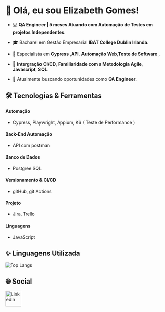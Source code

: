 # 👋 Olá, eu sou Elizabeth Gomes!


- 💻 **QA Engineer | 5 meses Atuando com Automação de Testes em projetos Independentes**.  

- 🎓   Bacharel em Gestão Empresarial **IBAT College Dublin Irlanda**.

- 🌟   Especialista em **Cypress** ,**API**, **Automação Web**,**Teste de Software** ,

- 📐 **Intergração CI/CD**, **Familiaridade com a Metodologia Agile**, **Javascript**, **SQL**.

- 💼   Atualmente buscando oportunidades como **QA Engineer**.


## 🛠️ Tecnologias & Ferramentas

#### Automação
- Cypress, Playwright, Appium, K6 ( Teste de Performance ) 

#### Back-End Automação
- API com postman 

#### Banco de Dados
- Postgree SQL

#### Versionamento & CI/CD 
- gitHub, git Actions

#### Projeto 
- Jira, Trello

#### Linguagens
- JavaScript

  

## ✨ Linguagens Utilizada


![Top Langs](https://github-readme-stats.vercel.app/api/top-langs/?username=ElizabethGomes-QAEngineer&layout=compact&theme=radical&cache_seconds=86400)


## 🌐 Social


[<img src="https://cdn-icons-png.flaticon.com/512/174/174857.png" alt="LinkedIn" width="50"/>](https://www.linkedin.com/in/elizabeth-gomes-da-silva-51b9a447/)



